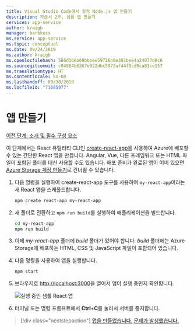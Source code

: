 ```yaml
---
title: Visual Studio Code에서 정적 Node.js 앱 만들기
description: 자습서 2부, 샘플 앱 만들기
services: app-service
author: kraigb
manager: barbkess
ms.service: app-service
ms.topic: conceptual
ms.date: 09/24/2019
ms.author: kraigb
ms.openlocfilehash: 566d166a69bbbee59726b8e381bee4a24077d8c6
ms.sourcegitcommit: c04984b6367e922dbc5973af44f8cd0ca81ce157
ms.translationtype: HT
ms.contentlocale: ko-KR
ms.lasthandoff: 09/30/2019
ms.locfileid: "71685977"
---
```

# <a name="create-the-app"></a>앱 만들기

[이전 단계: 소개 및 필수 구성 요소](tutorial-vscode-static-website-node-01.md)

이 단계에서는 React 유틸리티 CLI인 [create-react-app](https://github.com/facebook/create-react-app)을 사용하여 Azure에 배포할 수 있는 간단한 React 앱을 만듭니다. Angular, Vue, 다른 프레임워크 또는 HTML 파일이 포함된 폴더를 대신 사용할 수도 있습니다. 배포 준비가 완료된 앱이 이미 있으면 [Azure Storage 계정 만들기](tutorial-vscode-static-website-node-03.md)로 건너뛸 수 있습니다.

1. 다음 명령을 실행하여 create-react-app 도구를 사용하여 `my-react-app`이라는 새 React 앱을 스캐폴드합니다.

    ```bash
    npm create react-app my-react-app
    ```

1. 새 폴더로 전환하고 `npm run build`를 실행하여 애플리케이션을 빌드합니다.

    ```bash
    cd my-react-app
    npm run build
    ```

1. 이제 *my-react-app* 폴더에 *build* 폴더가 있어야 합니다. *build* 폴더에는 Azure Storage에 배포하는 HTML, CSS 및 JavaScript 파일이 포함되어 있습니다.

1. 다음 명령을 사용하여 앱을 실행합니다.

    ```bash
    npm start
    ```

1. 브라우저로 [http://localhost:3000](http://localhost:3000)을 열어서 앱이 실행 중인지 확인합니다.

    ![실행 중인 샘플 React 앱](media/static-website/local-app.png)

1. 터미널 또는 명령 프롬프트에서 **Ctrl**+**C**를 눌러서 서버를 중지합니다.

> [!div class="nextstepaction"]
> [앱을 만들었습니다.](tutorial-vscode-static-website-node-03.md) [문제가 발생했습니다.](https://www.research.net/r/PWZWZ52?tutorial=node-deployment-staticwebsite&step=create-app)
